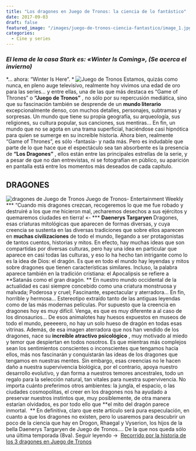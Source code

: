 ```yaml
---
title: "Los dragones en Juego de Tronos: la ciencia de lo fantástico"
date: 2017-09-03
draft: false
featured_image: "/images/juego-de-tronos-ciencia-fantastico/image_1.jpg"
categories:
  - Cine y series
---
```


### *El lema de la casa Stark es: «Winter Is Coming», (Se acerca el invierno)*
*… ahora: “Winter Is Here”. *
![Juego de Tronos](/images/juego-de-tronos-ciencia-fantastico/image_1.jpg)
Estamos, quizás como nunca, en pleno auge televisivo, realmente hoy vivimos una edad de oro para las series… y entre ellas, una de las que más destaca es “Game of Thrones” o 
**“Juego de Tronos”**
, no sólo por su repercusión mediática, sino que su fascinación también se desprende de un 
**mundo literario**
 excepcionalmente denso, con muchos detalles, personajes, subtramas y sorpresas. Un mundo que tiene su propia geografía, su arqueología, sus religiones, su cultura popular, sus canciones, sus mentiras… En fin, un mundo que no se agota en una trama superficial, haciéndose casi hipnótica para quien se sumerge en su increíble historia.
Ahora bien, realmente “Game of Thrones”, es sólo -fantasía- y nada más. Pero es indudable que parte de lo que hace que el espectáculo sea tan absorbente es la presencia de 
**“Los Dragones”**
, ellos están entre las principales estrellas de la serie, y a pesar de que no dan entrevistas, ni se fotografían en público, su aparición en pantalla está entre los momentos más deseados de cada capítulo.
## DRAGONES
![dragones de Juego de Tronos](/images/juego-de-tronos-ciencia-fantastico/image_2.jpg)
Juego de Tronos- Entertainment Weekly
*** “Cuando mis dragones crezcan, recogeremos lo que me fue robado y destruiré a los que me hicieron mal, ¡echaremos desechos a sus ejércitos y quemaremos ciudades en tierra! «- ***
**Daenerys Targaryen**
Dragones, esas criaturas mitológicas que aparecen de formas diversas, y cuya creencia se sustenta en las diversas tradiciones que sobre ellos aparecen en 
**muchas civilizaciones**
 de todo el mundo, llegando a ser protagonistas de tantos cuentos, historias y mitos.
En efecto, hay muchas ideas que son compartidas por diversas culturas, pero hay una idea en particular que aparece en casi todas las culturas, y eso lo ha hecho tan intrigante como lo es la idea de Dios: el dragón.
Es que en todo el mundo hay leyendas y mitos sobre dragones que tienen características similares. Incluso, la palabra aparece también en la tradición cristiana: el Apocalipsis se refiere a 
**Satanás como el gran dragón. **
En nuestro mundo occidental de la actualidad es casi siempre concebido como una criatura monstruosa y malvada; Poderosa y cruel; Fascinante, espectacular y aterradora… En fin, horrible y hermosa… Estereotipo extraído tanto de las antiguas leyendas como de las más modernas películas.
Por supuesto que la creencia en dragones hoy es muy difícil. Venga, es que es muy diferente a al caso de los dinosaurios… De esos animalotes hay huesos expuestos en museos de todo el mundo, peeeeero, no hay un solo hueso de dragón en todas esas vitrinas.
Además, de esa imagen aterradora que nos han vendido de los dragones, nace su 
**increíble atractivo psicológico**
, muy motivado al miedo y temor que despiertan en todos nosotros. Es que mientras más complejos sean los sentimientos conscientes o inconscientes que tengamos hacia ellos, más nos fascinarán y conquistarán las ideas de los dragones que tengamos en nuestras mentes.
Sin embargo, esas creencias no le hacen daño a nuestra supervivencia biológica, por el contrario, apoya nuestro desarrollo evolutivo, y dan forma a nuestros temores ancestrales, todo un regalo para la selección natural, tan vitales para nuestra supervivencia. No importa cuánto preferimos otros ambientes: la jungla, el espacio, o las ciudades cosmopolitas, el creer en los dragones nos ha ayudado a preservar nuestros instintos que, muy posiblemente, de otra manera estarían olvidados, es por todo ello que 
**el mito del dragón parece inmortal.  **
En definitiva, claro que este artículo será pura especulación, en cuanto a que los dragones no existen, pero lo usaremos para descubrir un poco de la ciencia que hay en Drogon, Rhaegal y Vyserion, los hijos de la bella Daenerys Targaryen de Juego de Tronos…. De la que nos queda sólo una última temporada (8va).
Seguir leyendo → 
[Recorrido por la historia de los 3 dragones en Juego de Tronos](http://edgarredondo.com/recorrido-la-historia-los-3-dragones-juego-tronos/)
